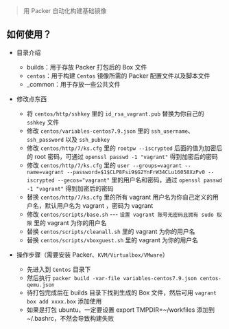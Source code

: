 > 用 Packer 自动化构建基础镜像

## 如何使用？

- 目录介绍
  - builds：用于存放 Packer 打包后的 Box 文件
  - `centos`：用于构建 `Centos` 镜像所需的 Packer 配置文件以及脚本文件
  - _common：用于存放一些公共文件
- 修改点东西
  - 将 `centos/http/sshkey`  里的 `id_rsa_vagrant.pub` 替换为你自己的 `sshkey` 文件
  - 修改 `centos/variables-centos7.9.json` 里的 `ssh_username`、 `ssh_password` 以及 `ssh_pubkey`
  - 修改 `centos/http/7/ks.cfg` 里的 `rootpw --iscrypted` 后面的值为加密后的 root 密码，可通过  `openssl passwd -1 "vagrant"` 得到加密后的密码
  - 修改 `centos/http/7/ks.cfg` 里的 `user --groups=vagrant --name=vagrant --password=$1$CLP8Fsi9$G2YnFrW34CLu16058XzPv0 --iscrypted --gecos="vagrant"` 里的用户名和密码，通过  `openssl passwd -1 "vagrant"` 得到加密后的密码
  - 替换  `centos/http/7/ks.cfg` 里的所有 vagrant 用户名为你自己定义的用户名，默认用户名为 vagrant ，密码为 vagrant
  - 修改 `centos/scripts/base.sh` --- `设置 vagrant 账号无密码且拥有 sudo 权限` 里的 vagrant 为你的用户名
  - 替换 `centos/scripts/cleanall.sh` 里的 vagrant 为你的用户名
  - 替换 `centos/scripts/vboxguest.sh` 里的 vagrant 为你的用户名

- 操作步骤（需要安装 Packer、`KVM/Virtualbox/VMware`）
  - 先进入到 `Centos` 目录下
  - 然后执行 `packer build -var-file variables-centos7.9.json centos-qemu.json`
  - 待打包完成后在 builds 目录下找到生成的 Box 文件，然后可用 `vagrant box add xxxx.box` 添加使用
  - 如果是打包 ubuntu，一定要设置 export  TMPDIR=~/workfiles 添加到 ~/.bashrc，不然会导致构建失败
